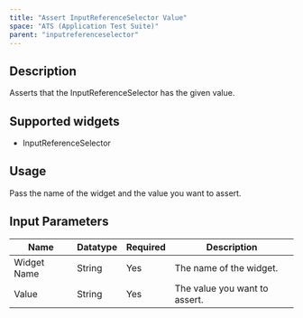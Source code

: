 ```yaml
---
title: "Assert InputReferenceSelector Value"
space: "ATS (Application Test Suite)"
parent: "inputreferenceselector"
---
```

## Description
Asserts that the InputReferenceSelector has the given value.

## Supported widgets
 + InputReferenceSelector

## Usage
Pass the name of the widget and the value you want to assert.

## Input Parameters



Name | Datatype | Required | Description
---- | -------- | ------- |---------------
Widget Name | String | Yes | The name of the widget.
Value | String | Yes | The value you want to assert.
